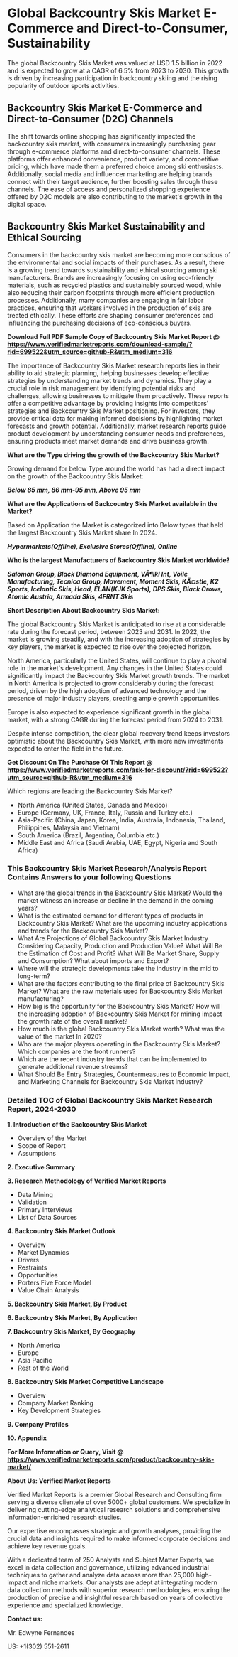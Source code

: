 <h1>Global Backcountry Skis Market E-Commerce and Direct-to-Consumer, Sustainability</h1><p class=""><p>The global Backcountry Skis Market was valued at USD 1.5 billion in 2022 and is expected to grow at a CAGR of 6.5% from 2023 to 2030. This growth is driven by increasing participation in backcountry skiing and the rising popularity of outdoor sports activities.</p><h2>Backcountry Skis Market E-Commerce and Direct-to-Consumer (D2C) Channels</h2><p>The shift towards online shopping has significantly impacted the backcountry skis market, with consumers increasingly purchasing gear through e-commerce platforms and direct-to-consumer channels. These platforms offer enhanced convenience, product variety, and competitive pricing, which have made them a preferred choice among ski enthusiasts. Additionally, social media and influencer marketing are helping brands connect with their target audience, further boosting sales through these channels. The ease of access and personalized shopping experience offered by D2C models are also contributing to the market's growth in the digital space.</p><h2>Backcountry Skis Market Sustainability and Ethical Sourcing</h2><p>Consumers in the backcountry skis market are becoming more conscious of the environmental and social impacts of their purchases. As a result, there is a growing trend towards sustainability and ethical sourcing among ski manufacturers. Brands are increasingly focusing on using eco-friendly materials, such as recycled plastics and sustainably sourced wood, while also reducing their carbon footprints through more efficient production processes. Additionally, many companies are engaging in fair labor practices, ensuring that workers involved in the production of skis are treated ethically. These efforts are shaping consumer preferences and influencing the purchasing decisions of eco-conscious buyers.</p></p><p class=""><strong>Download Full PDF Sample Copy of Backcountry Skis Market Report @ <a href="https://www.verifiedmarketreports.com/download-sample/?rid=699522&utm_source=github-R&utm_medium=316" target="_blank">https://www.verifiedmarketreports.com/download-sample/?rid=699522&utm_source=github-R&utm_medium=316</a></strong></p><p>The importance of&nbsp;Backcountry Skis Market research reports lies in their ability to aid strategic planning, helping businesses develop effective strategies by understanding market trends and dynamics. They play a crucial role in risk management by identifying potential risks and challenges, allowing businesses to mitigate them proactively. These reports offer a competitive advantage by providing insights into competitors' strategies and Backcountry Skis Market positioning. For investors, they provide critical data for making informed decisions by highlighting market forecasts and growth potential. Additionally, market research reports guide product development by understanding consumer needs and preferences, ensuring products meet market demands and drive business growth.</p><p><strong>What are the&nbsp;Type driving the growth of the Backcountry Skis Market?</strong></p><p id="" class="">Growing demand for below Type around the world has had a direct impact on the growth of the Backcountry Skis Market:</p><p class=""><em><strong>Below 85 mm, 86 mm-95 mm, Above 95 mm</strong></em></p><p class=""><strong>What are the&nbsp;Applications&nbsp;of Backcountry Skis Market available in the Market?</strong></p><p id="" class="">Based on Application the Market is categorized into Below types that held the largest Backcountry Skis Market share In 2024.</p><p class=""><em><strong>Hypermarkets(Offline), Exclusive Stores(Offline), Online</strong></em></p><p class=""><strong>Who is the largest Manufacturers of Backcountry Skis Market worldwide?</strong></p><p><em><strong>Salomon Group, Black Diamond Equipment, VÃ¶lkl Int, Voile Manufacturing, Tecnica Group, Movement, Moment Skis, KÃ¤stle, K2 Sports, Icelantic Skis, Head, ELAN(KJK Sports), DPS Skis, Black Crows, Atomic Austria, Armada Skis, 4FRNT Skis</strong></em></p><p id="" class=""><strong>Short Description About Backcountry Skis Market:</strong></p><p>The global Backcountry Skis Market is anticipated to rise at a considerable rate during the forecast period, between 2023 and 2031. In 2022, the market is growing steadily, and with the increasing adoption of strategies by key players, the market is expected to rise over the projected horizon.</p><p>North America, particularly the United States, will continue to play a pivotal role in the market's development. Any changes in the United States could significantly impact the Backcountry Skis Market growth trends. The market in North America is projected to grow considerably during the forecast period, driven by the high adoption of advanced technology and the presence of major industry players, creating ample growth opportunities.</p><p>Europe is also expected to experience significant growth in the global market, with a strong CAGR during the forecast period from 2024 to 2031.</p><p>Despite intense competition, the clear global recovery trend keeps investors optimistic about the Backcountry Skis Market, with more new investments expected to enter the field in the future.</p><p id="" class=""><strong>Get Discount On The Purchase Of This Report @ <a href="https://www.verifiedmarketreports.com/ask-for-discount/?rid=699522?utm_source=github-R&utm_medium=316" target="_blank">https://www.verifiedmarketreports.com/ask-for-discount/?rid=699522?utm_source=github-R&utm_medium=316</a></strong></p><p class="">Which regions are leading the Backcountry Skis Market?</p><ul><li>North America (United States, Canada and Mexico)</li><li>Europe (Germany, UK, France, Italy, Russia and Turkey etc.)</li><li>Asia-Pacific (China, Japan, Korea, India, Australia, Indonesia, Thailand, Philippines, Malaysia and Vietnam)</li><li>South America (Brazil, Argentina, Columbia etc.)</li><li>Middle East and Africa (Saudi Arabia, UAE, Egypt, Nigeria and South Africa)</li></ul><h3 id="" class="">This Backcountry Skis Market Research/Analysis Report Contains Answers to your following Questions</h3><ul><li>What are the global trends in the Backcountry Skis Market? Would the market witness an increase or decline in the demand in the coming years?</li><li>What is the estimated demand for different types of products in Backcountry Skis Market? What are the upcoming industry applications and trends for the Backcountry Skis Market?</li><li>What Are Projections of Global Backcountry Skis Market Industry Considering Capacity, Production and Production Value? What Will Be the Estimation of Cost and Profit? What Will Be Market Share, Supply and Consumption? What about imports and Export?</li><li>Where will the strategic developments take the industry in the mid to long-term?</li><li>What are the factors contributing to the final price of Backcountry Skis Market? What are the raw materials used for Backcountry Skis Market manufacturing?</li><li>How big is the opportunity for the Backcountry Skis Market? How will the increasing adoption of Backcountry Skis Market for mining impact the growth rate of the overall market?</li><li>How much is the global Backcountry Skis Market worth? What was the value of the market In 2020?</li><li>Who are the major players operating in the Backcountry Skis Market? Which companies are the front runners?</li><li>Which are the recent industry trends that can be implemented to generate additional revenue streams?</li><li>What Should Be Entry Strategies, Countermeasures to Economic Impact, and Marketing Channels for Backcountry Skis Market Industry?</li></ul><h3 id="" class="">Detailed TOC of Global Backcountry Skis Market Research Report, 2024-2030</h3><p id="" class=""><strong>1. Introduction of the Backcountry Skis Market</strong></p><ul><li>Overview of the Market</li><li>Scope of Report</li><li>Assumptions</li></ul><p id="" class=""><strong>2. Executive Summary</strong></p><p id="" class=""><strong>3. Research Methodology of Verified Market Reports</strong></p><ul><li>Data Mining</li><li>Validation</li><li>Primary Interviews</li><li>List of Data Sources</li></ul><p id="" class=""><strong>4. Backcountry Skis Market Outlook</strong></p><ul><li>Overview</li><li>Market Dynamics</li><li>Drivers</li><li>Restraints</li><li>Opportunities</li><li>Porters Five Force Model</li><li>Value Chain Analysis</li></ul><p id="" class=""><strong>5. Backcountry Skis Market, By Product</strong></p><p id="" class=""><strong>6. Backcountry Skis Market, By Application</strong></p><p id="" class=""><strong>7. Backcountry Skis Market, By Geography</strong></p><ul><li>North America</li><li>Europe</li><li>Asia Pacific</li><li>Rest of the World</li></ul><p id="" class=""><strong>8. Backcountry Skis Market Competitive Landscape</strong></p><ul><li>Overview</li><li>Company Market Ranking</li><li>Key Development Strategies</li></ul><p id="" class=""><strong>9. Company Profiles</strong></p><p id="" class=""><strong>10. Appendix</strong></p><p id="" class=""><strong>For More Information or Query, Visit @ <a href="https://www.verifiedmarketreports.com/product/backcountry-skis-market/" target="_blank">https://www.verifiedmarketreports.com/product/backcountry-skis-market/</a></strong></p><p id="" class=""><strong>About Us: Verified Market Reports</strong></p><p id="" class="">Verified Market Reports is a premier Global Research and Consulting firm serving a diverse clientele of over 5000+ global customers. We specialize in delivering cutting-edge analytical research solutions and comprehensive information-enriched research studies.</p><p id="" class="">Our expertise encompasses strategic and growth analyses, providing the crucial data and insights required to make informed corporate decisions and achieve key revenue goals.</p><p id="" class="">With a dedicated team of 250 Analysts and Subject Matter Experts, we excel in data collection and governance, utilizing advanced industrial techniques to gather and analyze data across more than 25,000 high-impact and niche markets. Our analysts are adept at integrating modern data collection methods with superior research methodologies, ensuring the production of precise and insightful research based on years of collective experience and specialized knowledge.</p><p id="" class=""><strong>Contact us:</strong></p><p id="" class="">Mr. Edwyne Fernandes</p><p id="" class="">US: +1(302) 551-2611</p>